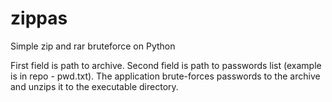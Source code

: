 # zippas
Simple zip and rar bruteforce on Python

First field is path to archive.
Second field is path to passwords list (example is in repo - pwd.txt).
The application brute-forces passwords to the archive and unzips it to the executable directory.
